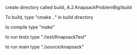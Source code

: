 create directory called build, A.2.KnapsackProblemBig/build

To build, type "cmake .." in build directory

to compile type "make"

to run tests type "./test/KnapsackTest"

to run main type "./source/knapsack"